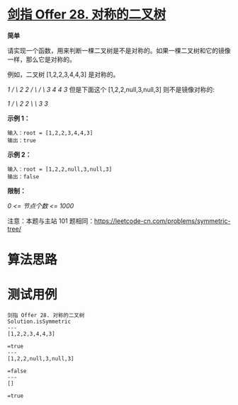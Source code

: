 # [剑指 Offer 28. 对称的二叉树][cnTitle]

**简单**

请实现一个函数，用来判断一棵二叉树是不是对称的。如果一棵二叉树和它的镜像一样，那么它是对称的。

例如，二叉树 [1,2,2,3,4,4,3] 是对称的。

 *1 / \ 2 2 / \ / \ 3 4 4 3*  但是下面这个 [1,2,2,null,3,null,3] 则不是镜像对称的:

 *1 / \ 2 2 \ \ 3 3* 



**示例 1：** 

```
输入：root = [1,2,2,3,4,4,3]
输出：true

```

**示例 2：** 

```
输入：root = [1,2,2,null,3,null,3]
输出：false
```



**限制：** 

 *0 <= 节点个数 <= 1000* 

注意：本题与主站 101 题相同：https://leetcode-cn.com/problems/symmetric-tree/




# 算法思路

# 测试用例
```
剑指 Offer 28. 对称的二叉树
Solution.isSymmetric
---
[1,2,2,3,4,4,3]

=true
---
[1,2,2,null,3,null,3]

=false
---
[]

=true
```

[cnTitle]: https://leetcode-cn.com/problems/dui-cheng-de-er-cha-shu-lcof/
